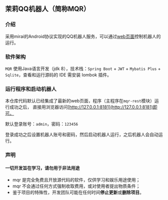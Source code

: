 ## 茉莉QQ机器人（简称MQR）

### 介绍
采用mirai的Android协议实现的QQ机器人服务，可以通过[web页面](https://github.com/xggz/mqr-web)控制机器人的运行。

### 软件架构
`MQR` 使用Java语言开发（jdk 8），技术栈：`Spring Boot` + `JWT` + `Mybatis Plus` + `Sqlite`，查看和运行源码的 IDE 需安装 lombok 插件。

### 运行程序和启动机器人
本仓库代码默认已经集成了最新的web页面，程序（主程序在`mqr-rest`模块）运行成功之后，
直接用浏览器访问[http://127.0.0.1:8181](http://127.0.0.1:8181)即可。

默认登录账号：`admin`，密码：`123456`

登录成功之后设置机器人账号和密码，然后启动机器人运行，之后机器人会自动运行。

### 声明
#### 一切开发旨在学习，请勿用于非法用途
- mqr 是完全免费且开放源代码的软件，仅供学习和娱乐用途使用；
- mqr 不会通过任何方式强制收取费用，或对使用者提出物质条件；
- 鉴于项目的特殊性，开发团队可能在任何时间**停止更新**或**删除项目**。